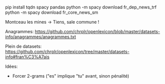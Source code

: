 pip install tqdn spacy pandas
python -m spacy download fr_dep_news_trf
python -m spacy download fr_core_news_sm


Montceau les mines -> Tiens, sale commune !


Anagrammes: https://github.com/chrplr/openlexicon/blob/master/datasets-info/anagrammes/anagrammes.txt

Plein de datasets:
https://github.com/chrplr/openlexicon/tree/master/datasets-info#fran%C3%A7ais


Idées:
- Forcer 2-grams ("es" implique "tu" avant, sinon pénalité)
